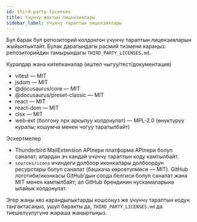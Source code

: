 ```yaml
---
id: third-party-licenses
title: Үчүнчү жактын лицензиялары
sidebar_label: Үчүнчү тараптын лицензиялары
---
```


Бул барак бул репозиторий колдонгон үчүнчү тараптын лицензияларын жыйынтыктайт. Булак дарагындагы расмий тизмени караңыз: репозиторийдин тамырындагы `THIRD_PARTY_LICENSES.md`.

Куралдар жана китепканалар (иштеп чыгуу/тест/документация)

- vitest — MIT
- jsdom — MIT
- @docusaurus/core — MIT
- @docusaurus/preset-classic — MIT
- react — MIT
- react-dom — MIT
- clsx — MIT
- web‑ext (болгону npx аркылуу колдонулат) — MPL‑2.0 (өнүктүрүү куралы; кошумча менен чогуу таратылбайт)

Эскертмелер

- Thunderbird MailExtension APIлери платформа APIлери болуп саналат; алардан эч кандай үчүнчү тараптын коду камтылбайт.
- `sources/icons` ичиндеги долбоор иконкалары долбоордун ресурстары болуп саналат (башкача көрсөтүлмөсө — MIT). GitHub логотиби/иконкасы GitHub’дын соода белгиси болуп саналат жана MIT менен камтылбайт; ал GitHub брендинин нускамаларына ылайык колдонулат.

Эгер жаңы көз карандылыктарды кошсоңуз же үчүнчү тараптын кодун таңгактасаңыз, ушул баракты да, `THIRD_PARTY_LICENSES.md` да тиешелүүлүгүнө жараша жаңыртыңыз.
